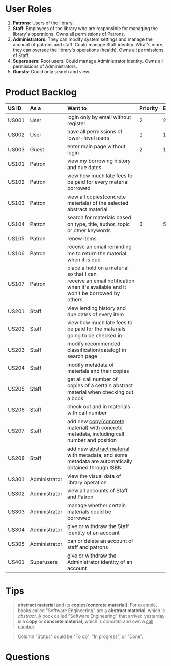 # User Roles

1. **Patrons**: Users of the library.
2. **Staff**: Employees of the library who are responsible for managing the library's operations. Owns all permissions of Patrons.
3. **Administrators**: They can modify system settings and manage the account of patrons and staff. Could manage Staff identity. What's more, they can oversee the library's operations (health). Owns all permissions of Staff.
4. **Superusers**: Root users. Could manage Administrator identity. Owns all permissions of Administrators.
5. **Guests**: Could only search and view.

# Product Backlog
| US ID | As a          | Want to                                                                                                                       | Priority | Estimate | Status |
|:----- |:------------- |:----------------------------------------------------------------------------------------------------------------------------- |:-------- |:-------- |:------ |
| US001 | User          | login only by email without register                                                                                          | 2        | 2        | To do  |
| US002 | User          | have all permissions of lower-level users                                                                                     | 1        | 1        | To do  |
| US003 | Guest         | enter main page without login                                                                                                 | 2        | 1        | To do  |
| US101 | Patron        | view my borrowing history and due dates                                                                                       |          |          | To do  |
| US102 | Patron        | view how much late fees to be paid for every material borrowed                                                                |          |          | To do  |
| US103 | Patron        | view all copies(concrete materials) of the selected abstract material                                                         |          |          | To do  |
| US104 | Patron        | search for materials based on type, title, author, topic or other keywords                                                    | 3        | 5        | To do  |
| US105 | Patron        | renew items                                                                                                                   |          |          | To do  |
| US106 | Patron        | receive an email reminding me to return the material when it is due                                                           |          |          | To do  |
| US107 | Patron        | place a hold on a material so that I can receive an email notification when it's available and it won't be borrowed by others |          |          | To do  |
| US201 | Staff         | view lending history and due dates of every item                                                                              |          |          | To do  |
| US202 | Staff         | view how much late fees to be paid for the materials going to be checked in                                                   |          |          | To do  |
| US203 | Staff         | modify recommended classification(catalog) in search page                                                                     |          |          | To do  |
| US204 | Staff         | modify metadata of materials and their copies                                                                                 |          |          | To do  |
| US205 | Staff         | get all call number of copies of a certain abstract material when checking out a book                                         |          |          | To do  |
| US206 | Staff         | check out and in materials with call number                                                                                   |          |          | To do  |
| US207 | Staff         | add new <u>copy(concrete material)</u> with concrete metadata, including call number and position                             |          |          | To do  |
| US208 | Staff         | add new <u>abstract material</u> with metadata, and some metadata are automatically obtained through ISBN                     |          |          | To do  | 
| US301 | Administrator | view the visual data of library operation                                                                                     |          |          | To do  |
| US302 | Administrator | view all accounts of Staff and Patron                                                                                         |          |          | To do  |
| US303 | Administrator | manage whether certain materials could be borrowed                                                                            |          |          | To do  |
| US304 | Administrator | give or withdraw the Staff identity of an account                                                                             |          |          | To do  |
| US305 | Administrator | ban or delete an account of staff and patrons                                                                                 |          |          | To do  |
| US401 | Superusers    | give or withdraw the Administrator identity of an account                                                                     |          |          | To do  |

# Tips

>**abstract material** and its **copies(concrete material)**: For example, book<u>s</u> called "Software Engineering" are <u>a</u> **abstract material**, which is *abstract*. <u>A</u> book called "Software Engineering" that arrived yesterday is a **copy** or **concrete material**, which is *concrete* and own a <u>call number</u>.

>Column "Status" could be "To do", "In progress", or "Done".

# Questions



























